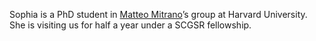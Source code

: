 Sophia is a PhD student in [Matteo Mitrano](https://mitrano.physics.harvard.edu/)’s group at Harvard University. She is visiting us for half a year under a SCGSR fellowship.
